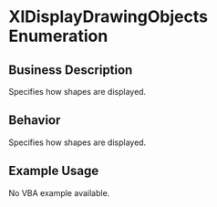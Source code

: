 # XlDisplayDrawingObjects Enumeration

## Business Description
Specifies how shapes are displayed.

## Behavior
Specifies how shapes are displayed.

## Example Usage
No VBA example available.